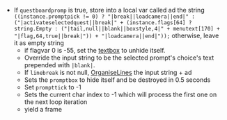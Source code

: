 * If `questboardpromp` is true, store into a local var called ad the string `((instance.promptpick != 0) ? "|break||loadcamera||end|" : ("|activateselectedquest||break|" + (instance.flags[64] ? string.Empty : ("|tail,null||blank||boxstyle,4|" + menutext[170] + "|flag,64,true||break|")) + "|loadcamera||end|"));` otherwise, leave it as empty string
  * if flagvar 0 is -55, set the [textbox](../../Notable%20local%20variable/textbox.md) to unhide itself.
  * Override the input string to be the selected prompt's choice's text prepended with `|blank|`.
  * If `linebreak` is not null, [OrganiseLines](../../Notable%20Methods/OrganiseLines.md) the input string + ad
  * Sets the `promptbox` to hide itself and be destroyed in 0.5 seconds
  * Set `prompttick` to -1
  * Sets the current char index to -1 which will process the first one on the next loop iteration
  * yield a frame

